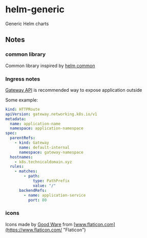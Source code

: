 # helm-generic
Generic Helm charts

## Notes

### common library
Common library inspired by [helm common](https://github.com/helm/charts/blob/master/incubator/common/README.md)

### Ingress notes

[Gateway API](https://kubernetes.io/docs/concepts/services-networking/gateway/) is recommended way to expose application outside

Some example:

```yaml
kind: HTTPRoute
apiVersion: gateway.networking.k8s.io/v1
metadata:
  name: application-name
  namespace: application-namespace
spec:
  parentRefs:
    - kind: Gateway
      name: default-internal
      namespace: gateway-namespace
  hostnames:
    - k8s.technicaldomain.xyz
  rules:
    - matches:
        - path:
            type: PathPrefix
            value: "/"
      backendRefs:
        - name: application-service
          port: 80
```


### icons
Icons made by [Good Ware](https://www.flaticon.com/authors/good-ware "Good Ware") from [www.flaticon.com](https://www.flaticon.com/ "Flaticon")
